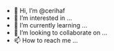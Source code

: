 - 👋 Hi, I’m @cerihaf
- 👀 I’m interested in ...
- 🌱 I’m currently learning ...
- 💞️ I’m looking to collaborate on ...
- 📫 How to reach me ...

<!---
cerihaf/cerihaf is a ✨ special ✨ repository because its `README.md` (this file) appears on your GitHub profile.
You can click the Preview link to take a look at your changes.
--->
